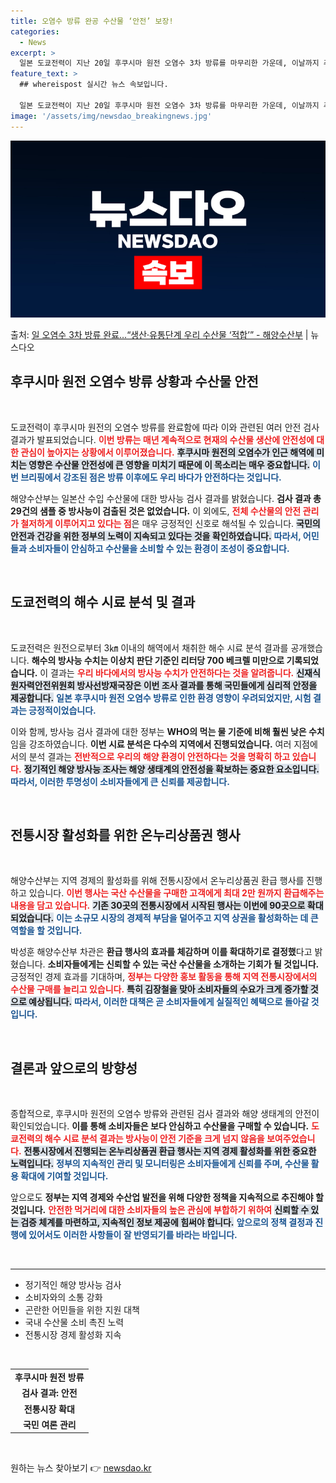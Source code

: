 ```yaml
---
title: 오염수 방류 완공 수산물 ‘안전’ 보장!
categories:
  - News
excerpt: >
  일본 도쿄전력이 지난 20일 후쿠시마 원전 오염수 3차 방류를 마무리한 가운데, 이날까지 추가된 생산단계유통…
feature_text: >
  ## whereispost 실시간 뉴스 속보입니다.

  일본 도쿄전력이 지난 20일 후쿠시마 원전 오염수 3차 방류를 마무리한 가운데, 이날까지 추가된 생산단계유통…
image: '/assets/img/newsdao_breakingnews.jpg'
---
```


![뉴스다오 속보](/assets/img/newsdao_breakingnews.jpg)

<p>출처: <a href="https://newsdao.kr/2592" rel="dofollow">일 오염수 3차 방류 완료…“생산·유통단계 우리 수산물 ‘적합’” - 해양수산부</a> | 뉴스다오</p>

<h2 data-ke-size="size26">후쿠시마 원전 오염수 방류 상황과 수산물 안전</h2>

<p data-ke-size="size16">&nbsp;</p>

도쿄전력이 후쿠시마 원전의 오염수 방류를 완료함에 따라 이와 관련된 여러 안전 검사 결과가 발표되었습니다. <b><span style="color: #ee2323;">이번 방류는 매년 계속적으로 현재의 수산물 생산에 안전성에 대한 관심이 높아지는 상황에서 이루어졌습니다.</span></b> <b><span style="background-color: #21538527;">후쿠시마 원전의 오염수가 인근 해역에 미치는 영향은 수산물 안전성에 큰 영향을 미치기 때문에 이 목소리는 매우 중요합니다.</span></b> <b><span style="color: #1a5490;">이번 브리핑에서 강조된 점은 방류 이후에도 우리 바다가 안전하다는 것입니다.</span></b> 

해양수산부는 일본산 수입 수산물에 대한 방사능 검사 결과를 밝혔습니다. <b>검사 결과 총 29건의 샘플 중 방사능이 검출된 것은 없었습니다.</b> 이 외에도, <b><span style="color: #ee2323;">전체 수산물의 안전 관리가 철저하게 이루어지고 있다는 점</span></b>은 매우 긍정적인 신호로 해석될 수 있습니다. <b><span style="background-color: #21538527;">국민의 안전과 건강을 위한 정부의 노력이 지속되고 있다는 것을 확인하였습니다.</span></b> <b><span style="color: #1a5490;">따라서, 어민들과 소비자들이 안심하고 수산물을 소비할 수 있는 환경이 조성이 중요합니다.</span></b>

<p data-ke-size="size16">&nbsp;</p>

<h2 data-ke-size="size26">도쿄전력의 해수 시료 분석 및 결과</h2>

<p data-ke-size="size16">&nbsp;</p>

도쿄전력은 원전으로부터 3㎞ 이내의 해역에서 채취한 해수 시료 분석 결과를 공개했습니다. <b>해수의 방사능 수치는 이상치 판단 기준인 리터당 700 베크렐 미만으로 기록되었습니다.</b> 이 결과는 <b><span style="color: #ee2323;">우리 바다에서의 방사능 수치가 안전하다는 것을 알려줍니다.</span></b> <b><span style="background-color: #21538527;">신재식 원자력안전위원회 방사선방재국장은 이번 조사 결과를 통해 국민들에게 심리적 안정을 제공합니다.</span></b> <b><span style="color: #1a5490;">일본 후쿠시마 원전 오염수 방류로 인한 환경 영향이 우려되었지만, 시험 결과는 긍정적이었습니다.</span></b>

이와 함께, 방사능 검사 결과에 대한 정부는 <b>WHO의 먹는 물 기준에 비해 훨씬 낮은 수치</b>임을 강조하였습니다. <b>이번 시료 분석은 다수의 지역에서 진행되었습니다.</b> 여러 지점에서의 분석 결과는 <b><span style="color: #ee2323;">전반적으로 우리의 해양 환경이 안전하다는 것을 명확히 하고 있습니다.</span></b> <b><span style="background-color: #21538527;">정기적인 해양 방사능 조사는 해양 생태계의 안전성을 확보하는 중요한 요소입니다.</span></b> <b><span style="color: #1a5490;">따라서, 이러한 투명성이 소비자들에게 큰 신뢰를 제공합니다.</span></b>

<p data-ke-size="size16">&nbsp;</p>

<h2 data-ke-size="size26">전통시장 활성화를 위한 온누리상품권 행사</h2>

<p data-ke-size="size16">&nbsp;</p>

해양수산부는 지역 경제의 활성화를 위해 전통시장에서 온누리상품권 환급 행사를 진행하고 있습니다. <b><span style="color: #ee2323;">이번 행사는 국산 수산물을 구매한 고객에게 최대 2만 원까지 환급해주는 내용을 담고 있습니다.</span></b> <b><span style="background-color: #21538527;">기존 30곳의 전통시장에서 시작된 행사는 이번에 90곳으로 확대되었습니다.</span></b> <b><span style="color: #1a5490;">이는 소규모 시장의 경제적 부담을 덜어주고 지역 상권을 활성화하는 데 큰 역할을 할 것입니다.</span></b>

박성훈 해양수산부 차관은 <b>환급 행사의 효과를 체감하며 이를 확대하기로 결정했</b>다고 밝혔습니다. <b>소비자들에게는 신뢰할 수 있는 국산 수산물을 소개하는 기회가 될 것입니다.</b>긍정적인 경제 효과를 기대하며, <b><span style="color: #ee2323;">정부는 다양한 홍보 활동을 통해 지역 전통시장에서의 수산물 구매를 늘리고 있습니다.</span></b> <b><span style="background-color: #21538527;">특히 김장철을 맞아 소비자들의 수요가 크게 증가할 것으로 예상됩니다.</span></b> <b><span style="color: #1a5490;">따라서, 이러한 대책은 곧 소비자들에게 실질적인 혜택으로 돌아갈 것입니다.</span></b>

<p data-ke-size="size16">&nbsp;</p>

<h2 data-ke-size="size26">결론과 앞으로의 방향성</h2>

<p data-ke-size="size16">&nbsp;</p>

종합적으로, 후쿠시마 원전의 오염수 방류와 관련된 검사 결과와 해양 생태계의 안전이 확인되었습니다. <b>이를 통해 소비자들은 보다 안심하고 수산물을 구매할 수 있습니다.</b> <b><span style="color: #ee2323;">도쿄전력의 해수 시료 분석 결과는 방사능이 안전 기준을 크게 넘지 않음을 보여주었습니다.</span></b> <b><span style="background-color: #21538527;">전통시장에서 진행되는 온누리상품권 환급 행사는 지역 경제 활성화를 위한 중요한 노력입니다.</span></b> <b><span style="color: #1a5490;">정부의 지속적인 관리 및 모니터링은 소비자들에게 신뢰를 주며, 수산물 활용 확대에 기여할 것입니다.</span></b>

앞으로도 <b>정부는 지역 경제와 수산업 발전을 위해 다양한 정책을 지속적으로 추진해야 할 것입니다.</b> <b><span style="color: #ee2323;">안전한 먹거리에 대한 소비자들의 높은 관심에 부합하기 위하여</span></b> <b><span style="background-color: #21538527;">신뢰할 수 있는 검증 체계를 마련하고, 지속적인 정보 제공에 힘써야 합니다.</span></b> <b><span style="color: #1a5490;">앞으로의 정책 결정과 진행에 있어서도 이러한 사항들이 잘 반영되기를 바라는 바입니다.</span></b>

<p data-ke-size="size16">&nbsp;</p>

<hr>

<ul>
  <li>정기적인 해양 방사능 검사</li>
  <li>소비자와의 소통 강화</li>
  <li>곤란한 어민들을 위한 지원 대책</li>
  <li>국내 수산물 소비 촉진 노력</li>
  <li>전통시장 경제 활성화 지속</li>
</ul>

<p data-ke-size="size16">&nbsp;</p>

<table>
    <tr>
        <td style="text-align: center; height: 17px;"><b>후쿠시마 원전 방류</b></td>
    </tr>
    <tr>
        <td style="text-align: center; height: 17px;"><b>검사 결과: 안전</b></td>
    </tr>
    <tr>
        <td style="text-align: center; height: 17px;"><b>전통시장 확대</b></td>
    </tr>
    <tr>
        <td style="text-align: center; height: 17px;"><b>국민 여론 관리</b></td>
    </tr>
</table>

<p data-ke-size="size16">&nbsp;</p> 

원하는 뉴스 찾아보기 👉 <a href="https://newsdao.kr" rel="dofollow">newsdao.kr</a>


